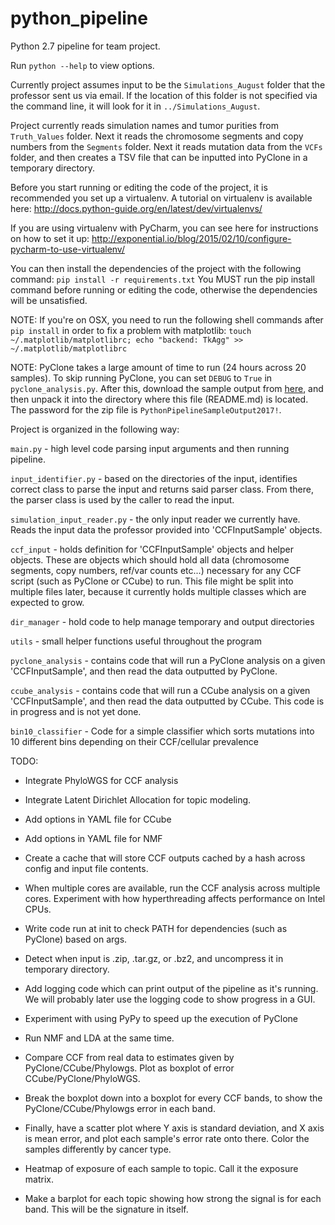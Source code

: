# python_pipeline
Python 2.7 pipeline for team project.

Run `python --help` to view options.

Currently project assumes input to be the `Simulations_August` folder that the professor sent us via email. If the location of this folder is not specified via the command line, it will look for it in `../Simulations_August`.

Project currently reads simulation names and tumor purities from `Truth_Values` folder. Next it reads the chromosome segments and copy numbers from the `Segments` folder. Next it reads mutation data from the `VCFs` folder, and then creates a TSV file that can be inputted into PyClone in a temporary directory.

Before you start running or editing the code of the project, it is recommended you set up a virtualenv. A tutorial on virtualenv is available here:
http://docs.python-guide.org/en/latest/dev/virtualenvs/

If you are using virtualenv with PyCharm, you can see here for instructions on how to set it up:
http://exponential.io/blog/2015/02/10/configure-pycharm-to-use-virtualenv/

You can then install the dependencies of the project with the following command:
`pip install -r requirements.txt`
You MUST run the pip install command before running or editing the code, otherwise the dependencies will be unsatisfied.

NOTE: If you're on OSX, you need to run the following shell commands after `pip install` in order to fix a problem with matplotlib:
`touch ~/.matplotlib/matplotlibrc; echo "backend: TkAgg" >> ~/.matplotlib/matplotlibrc`

NOTE: PyClone takes a large amount of time to run (24 hours across 20 samples). To skip running PyClone, you can set `DEBUG` to `True` in `pyclone_analysis.py`. After this, download the sample output from [here](https://github.com/markoglasgow/python_pipeline/releases/download/500ccube/sample_output.zip), and then unpack it into the directory where this file (README.md) is located. The password for the zip file is `PythonPipelineSampleOutput2017!`.  

Project is organized in the following way:

`main.py` - high level code parsing input arguments and then running pipeline.

`input_identifier.py` - based on the directories of the input, identifies correct class to parse the input and returns said parser class. From there, the parser class is used by the caller to read the input.

`simulation_input_reader.py` - the only input reader we currently have. Reads the input data the professor provided into 'CCFInputSample' objects. 

`ccf_input` - holds definition for 'CCFInputSample' objects and helper objects. These are objects which should hold all data (chromosome segments, copy numbers, ref/var counts etc...) necessary for any CCF script (such as PyClone or CCube) to run. This file might be split into multiple files later, because it currently holds multiple classes which are expected to grow.

`dir_manager` - hold code to help manage temporary and output directories

`utils` - small helper functions useful throughout the program

`pyclone_analysis` - contains code that will run a PyClone analysis on a given 'CCFInputSample', and then read the data outputted by PyClone.

`ccube_analysis` - contains code that will run a CCube analysis on a given 'CCFInputSample', and then read the data outputted by CCube. This code is in progress and is not yet done.

`bin10_classifier` - Code for a simple classifier which sorts mutations into 10 different bins depending on their CCF/cellular prevalence

TODO:
- Integrate PhyloWGS for CCF analysis
- Integrate Latent Dirichlet Allocation for topic modeling.
- Add options in YAML file for CCube
- Add options in YAML file for NMF
- Create a cache that will store CCF outputs cached by a hash across config and input file contents.
- When multiple cores are available, run the CCF analysis across multiple cores. Experiment with how hyperthreading affects performance on Intel CPUs.
- Write code run at init to check PATH for dependencies (such as PyClone) based on args.
- Detect when input is .zip, .tar.gz, or .bz2, and uncompress it in temporary directory.
- Add logging code which can print output of the pipeline as it's running. We will probably later use the logging code to show progress in a GUI.
- Experiment with using PyPy to speed up the execution of PyClone
- Run NMF and LDA at the same time.

- Compare CCF from real data to estimates given by PyClone/CCube/Phylowgs. Plot as boxplot of error CCube/PyClone/PhyloWGS.
- Break the boxplot down into a boxplot for every CCF bands, to show the PyClone/CCube/Phylowgs error in each band.
- Finally, have a scatter plot where Y axis is standard deviation, and X axis is mean error, and plot each sample's error rate onto there. Color the samples differently by cancer type.

- Heatmap of exposure of each sample to topic. Call it the exposure matrix.
- Make a barplot for each topic showing how strong the signal is for each band. This will be the signature in itself.
